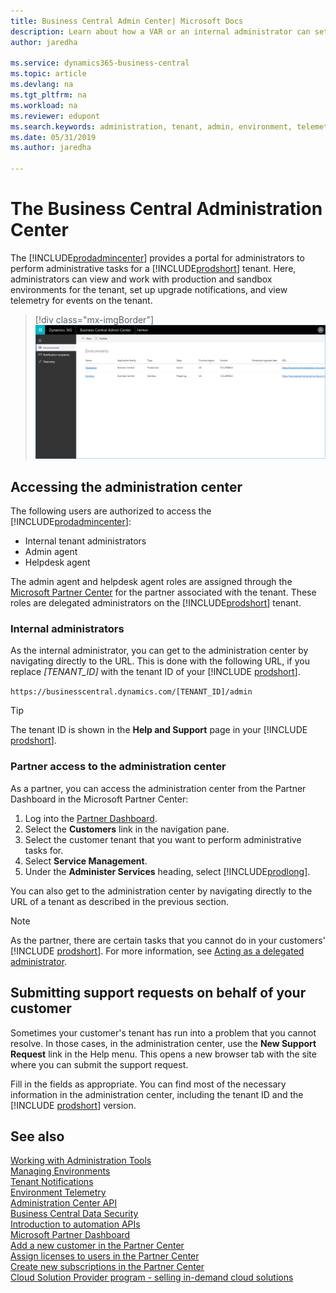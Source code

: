 ```yaml
---
title: Business Central Admin Center| Microsoft Docs
description: Learn about how a VAR or an internal administrator can set upgrade windows and other admin tasks.  
author: jaredha

ms.service: dynamics365-business-central
ms.topic: article
ms.devlang: na
ms.tgt_pltfrm: na
ms.workload: na
ms.reviewer: edupont
ms.search.keywords: administration, tenant, admin, environment, telemetry
ms.date: 05/31/2019
ms.author: jaredha

---
```

# The Business Central Administration Center

The [!INCLUDE[prodadmincenter](../developer/includes/prodadmincenter.md)] provides a portal for administrators to perform administrative tasks for a [!INCLUDE[prodshort](../developer/includes/prodshort.md)] tenant. Here, administrators can view and work with production and sandbox environments for the tenant, set up upgrade notifications, and view telemetry for events on the tenant.  

> [!div class="mx-imgBorder"]
> ![Business Central Admin Center](../developer/media/business_central_admin_center.png)

## Accessing the administration center

The following users are authorized to access the [!INCLUDE[prodadmincenter](../developer/includes/prodadmincenter.md)]:

- Internal tenant administrators
- Admin agent
- Helpdesk agent

The admin agent and helpdesk agent roles are assigned through the [Microsoft Partner Center](https://partner.microsoft.com) for the partner associated with the tenant. These roles are delegated administrators on the [!INCLUDE[prodshort](../developer/includes/prodshort.md)] tenant.

### Internal administrators

As the internal administrator, you can get to the administration center by navigating directly to the URL. This is done with the following URL, if you replace *[TENANT_ID]* with the tenant ID of your [!INCLUDE [prodshort](../developer/includes/prodshort.md)].

`https://businesscentral.dynamics.com/[TENANT_ID]/admin`

> [!TIP]
> The tenant ID is shown in the **Help and Support** page in your [!INCLUDE [prodshort](../developer/includes/prodshort.md)].  

### Partner access to the administration center

As a partner, you can access the administration center from the Partner Dashboard in the Microsoft Partner Center:

1. Log into the [Partner Dashboard](https://partnercenter.microsoft.com/dashboard).
2. Select the **Customers** link in the navigation pane.
3. Select the customer tenant that you want to perform administrative tasks for.
4. Select **Service Management**.
5. Under the **Administer Services** heading, select [!INCLUDE[prodlong](../developer/includes/prodlong.md)].

You can also get to the administration center by navigating directly to the URL of a tenant as described in the previous section.

> [!NOTE]
> As the partner, there are certain tasks that you cannot do in your customers' [!INCLUDE [prodshort](../developer/includes/prodshort.md)]. For more information, see [Acting as a delegated administrator](tenant-administration.md#acting-as-a-delegated-administrator).  

## Submitting support requests on behalf of your customer

Sometimes your customer's tenant has run into a problem that you cannot resolve. In those cases, in the administration center, use the **New Support Request** link in the Help menu. This opens a new browser tab with the site where you can submit the support request.  

Fill in the fields as appropriate. You can find most of the necessary information in the administration center, including the tenant ID and the [!INCLUDE [prodshort](../developer/includes/prodshort.md)] version.  

## See also

[Working with Administration Tools](administration.md)  
[Managing Environments](tenant-admin-center-environments.md)  
[Tenant Notifications](tenant-admin-center-notifications.md)  
[Environment Telemetry](tenant-admin-center-telemetry.md)  
[Administration Center API](administration-center-api.md)  
[Business Central Data Security](../security/data-security.md)  
[Introduction to automation APIs](itpro-introduction-to-automation-apis.md)  
[Microsoft Partner Dashboard](https://partnercenter.microsoft.com/dashboard)  
[Add a new customer in the Partner Center](/partner-center/add-a-new-customer)  
[Assign licenses to users in the Partner Center](/partner-center/assign-licenses-to-users)  
[Create new subscriptions in the Partner Center](/partner-center/create-a-new-subscription)  
[Cloud Solution Provider program - selling in-demand cloud solutions](/partner-center/csp-overview)  
